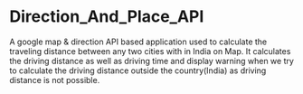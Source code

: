 # Direction_And_Place_API
A google map & direction API based application used to calculate the traveling distance between any two cities with in India on Map. It calculates the driving distance as well as driving time and display warning when we try to calculate the driving distance outside the country(India) as driving distance is not possible.
